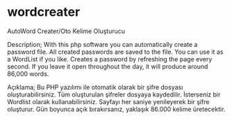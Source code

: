 # wordcreater
AutoWord Creater/Oto Kelime Oluşturucu

Description; With this php software you can automatically create a password file.
All created passwords are saved to the file. You can use it as a WordList if you like.
Creates a password by refreshing the page every second. If you leave it open throughout the day, 
it will produce around 86,000 words.

Açıklama; Bu PHP yazılımı ile otomatik olarak bir şifre dosyası oluşturabilirsiniz.
Tüm oluşturulan şifreler dosyaya kaydedilir. İsterseniz bir Wordlist olarak kullanabilirsiniz.
Sayfayı her saniye yenileyerek bir şifre oluşturur. Gün boyunca açık bırakırsanız, yaklaşık 86.000 kelime üretecektir.
